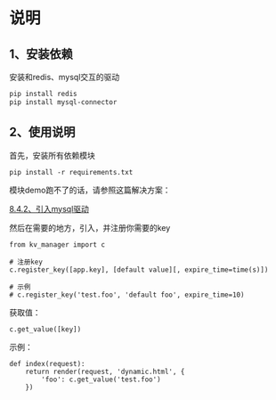 # 说明

## 1、安装依赖

安装和redis、mysql交互的驱动

```bash
pip install redis
pip install mysql-connector
```

## 2、使用说明

首先，安装所有依赖模块

```
pip install -r requirements.txt
```

模块demo跑不了的话，请参照这篇解决方案：

<a href="https://github.com/qq20004604/Python3_Django_Demo#842%E5%BC%95%E5%85%A5mysql%E9%A9%B1%E5%8A%A8">8.4.2、引入mysql驱动</a>


然后在需要的地方，引入，并注册你需要的key

```
from kv_manager import c

# 注册key
c.register_key([app.key], [default value][, expire_time=time(s)])

# 示例
# c.register_key('test.foo', 'default foo', expire_time=10)
```

获取值：

```
c.get_value([key])
```

示例：

```
def index(request):
    return render(request, 'dynamic.html', {
        'foo': c.get_value('test.foo')
    })
```